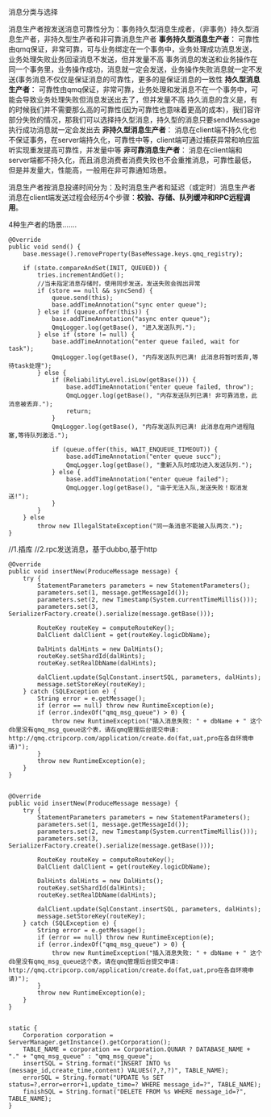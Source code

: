 消息分类与选择
 
消息生产者按发送消息可靠性分为：事务持久型消息生成者，（非事务）持久型消息生产者，非持久型生产者和非可靠消息生产者
**事务持久型消息生产者**：
可靠性由qmq保证，非常可靠，可与业务绑定在一个事务中，业务处理成功消息发送，业务处理失败业务回滚消息不发送，但并发量不高
事务消息的发送和业务操作在同一个事务里，业务操作成功，消息就一定会发送，业务操作失败消息就一定不发送(事务消息不仅仅是保证消息的可靠性，更多的是保证消息的一致性
**持久型消息生产者**：
可靠性由qmq保证，非常可靠，业务处理和发消息不在一个事务中，可能会导致业务处理失败但消息发送出去了，但并发量不高
持久消息的含义是，有的时候我们并不需要那么高的可靠性(因为可靠性也意味着更高的成本)，我们容许部分失败的情况，那我们可以选择持久型消息，持久型的消息只要sendMessage执行成功消息就一定会发出去
**非持久型消息生产者**：
消息在client端不持久化也不保证事务，在server端持久化，可靠性中等，client端可通过捕获异常和响应监听实现重发提高可靠性，并发量中等
**非可靠消息生产者**：
消息在client端和server端都不持久化，而且消息消费者消费失败也不会重推消息，可靠性最低，但是并发量大，性能高，一般用在非可靠通知场景。

消息生产者按消息投递时间分为：及时消息生产者和延迟（或定时）消息生产者
消息在client端发送过程会经历4个步骤：**校验、存储、队列缓冲和RPC远程调用**。


4种生产者的场景.......


	@Override
	public void send() {
	    base.message().removeProperty(BaseMessage.keys.qmq_registry);
	
	    if (state.compareAndSet(INIT, QUEUED)) {
	        tries.incrementAndGet();
	        //当未指定消息存储时，使用同步发送，发送失败会抛出异常
	        if (store == null && syncSend) {
	            queue.send(this);
	            base.addTimeAnnotation("sync enter queue");
	        } else if (queue.offer(this)) {
	            base.addTimeAnnotation("async enter queue");
	            QmqLogger.log(getBase(), "进入发送队列.");
	        } else if (store != null) {
	            base.addTimeAnnotation("enter queue failed, wait for task");
	            QmqLogger.log(getBase(), "内存发送队列已满! 此消息将暂时丢弃,等待task处理");
	        } else {
	            if (ReliabilityLevel.isLow(getBase())) {
	                base.addTimeAnnotation("enter queue failed, throw");
	                QmqLogger.log(getBase(), "内存发送队列已满! 非可靠消息，此消息被丢弃.");
	                return;
	            }
	            QmqLogger.log(getBase(), "内存发送队列已满! 此消息在用户进程阻塞,等待队列激活.");
	
	            if (queue.offer(this, WAIT_ENQUEUE_TIMEOUT)) {
	                base.addTimeAnnotation("enter queue succ");
	                QmqLogger.log(getBase(), "重新入队时成功进入发送队列.");
	            } else {
	                base.addTimeAnnotation("enter queue failed");
	                QmqLogger.log(getBase(), "由于无法入队,发送失败！取消发送!");
	            }
	        }
	    } else
	        throw new IllegalStateException("同一条消息不能被入队两次.");
	}

//1.插库
//2.rpc发送消息，基于dubbo,基于http

    @Override
    public void insertNew(ProduceMessage message) {
        try {
            StatementParameters parameters = new StatementParameters();
            parameters.set(1, message.getMessageId());
            parameters.set(2, new Timestamp(System.currentTimeMillis()));
            parameters.set(3, SerializerFactory.create().serialize(message.getBase()));

            RouteKey routeKey = computeRouteKey();
            DalClient dalClient = get(routeKey.logicDbName);

            DalHints dalHints = new DalHints();
            routeKey.setShardId(dalHints);
            routeKey.setRealDbName(dalHints);

            dalClient.update(SqlConstant.insertSQL, parameters, dalHints);
            message.setStoreKey(routeKey);
        } catch (SQLException e) {
            String error = e.getMessage();
            if (error == null) throw new RuntimeException(e);
            if (error.indexOf("qmq_msg_queue") > 0) {
                throw new RuntimeException("插入消息失败: " + dbName + " 这个db里没有qmq_msg_queue这个表，请在qmq管理后台提交申请: http://qmq.ctripcorp.com/application/create.do(fat,uat,pro在各自环境申请)");
            }
            throw new RuntimeException(e);
        }
    }


    @Override
    public void insertNew(ProduceMessage message) {
        try {
            StatementParameters parameters = new StatementParameters();
            parameters.set(1, message.getMessageId());
            parameters.set(2, new Timestamp(System.currentTimeMillis()));
            parameters.set(3, SerializerFactory.create().serialize(message.getBase()));

            RouteKey routeKey = computeRouteKey();
            DalClient dalClient = get(routeKey.logicDbName);

            DalHints dalHints = new DalHints();
            routeKey.setShardId(dalHints);
            routeKey.setRealDbName(dalHints);

            dalClient.update(SqlConstant.insertSQL, parameters, dalHints);
            message.setStoreKey(routeKey);
        } catch (SQLException e) {
            String error = e.getMessage();
            if (error == null) throw new RuntimeException(e);
            if (error.indexOf("qmq_msg_queue") > 0) {
                throw new RuntimeException("插入消息失败: " + dbName + " 这个db里没有qmq_msg_queue这个表，请在qmq管理后台提交申请: http://qmq.ctripcorp.com/application/create.do(fat,uat,pro在各自环境申请)");
            }
            throw new RuntimeException(e);
        }
    }


    static {
        Corporation corporation = ServerManager.getInstance().getCorporation();
        TABLE_NAME = corporation == Corporation.QUNAR ? DATABASE_NAME + "." + "qmq_msg_queue" : "qmq_msg_queue";
        insertSQL = String.format("INSERT INTO %s (message_id,create_time,content) VALUES(?,?,?)", TABLE_NAME);
        errorSQL = String.format("UPDATE %s SET status=?,error=error+1,update_time=? WHERE message_id=?", TABLE_NAME);
        finishSQL = String.format("DELETE FROM %s WHERE message_id=?", TABLE_NAME);
    }